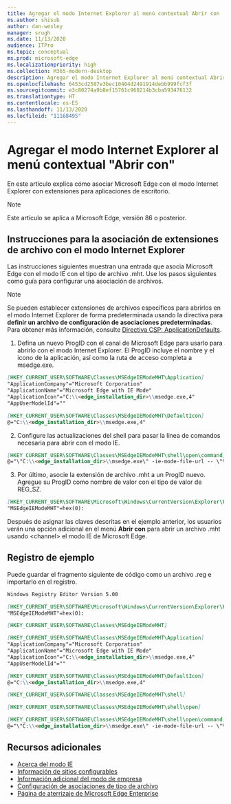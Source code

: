 ```yaml
---
title: Agregar el modo Internet Explorer al menú contextual Abrir con
ms.author: shisub
author: dan-wesley
manager: srugh
ms.date: 11/13/2020
audience: ITPro
ms.topic: conceptual
ms.prod: microsoft-edge
ms.localizationpriority: high
ms.collection: M365-modern-desktop
description: Agregar el modo Internet Explorer al menú contextual Abrir con
ms.openlocfilehash: 6453cd2587e3bec10404d2491914debb999fcf3f
ms.sourcegitcommit: e3c80274a9b8ef15761c968214b3cba593476132
ms.translationtype: HT
ms.contentlocale: es-ES
ms.lasthandoff: 11/13/2020
ms.locfileid: "11168495"
---
```

# Agregar el modo Internet Explorer al menú contextual "Abrir con"

En este artículo explica cómo asociar Microsoft Edge con el modo Internet Explorer con extensiones para aplicaciones de escritorio.

> [!NOTE]
> Este artículo se aplica a Microsoft Edge, versión 86 o posterior.

## Instrucciones para la asociación de extensiones de archivo con el modo Internet Explorer

Las instrucciones siguientes muestran una entrada que asocia Microsoft Edge con el modo IE con el tipo de archivo .mht. Use los pasos siguientes como guía para configurar una asociación de archivos.

> [!NOTE]
> Se pueden establecer extensiones de archivos específicos para abrirlos en el modo Internet Explorer de forma predeterminada usando la directiva para **definir un archivo de configuración de asociaciones predeterminadas**. Para obtener más información, consulte [Directiva CSP: ApplicationDefaults](https://docs.microsoft.com/windows/client-management/mdm/policy-csp-applicationdefaults#applicationdefaults-defaultassociationsconfiguration).

1. Defina un nuevo ProgID con el canal de Microsoft Edge para usarlo para abrirlo con el modo Internet Explorer. El ProgID incluye el nombre y el icono de la aplicación, así como la ruta de acceso completa a msedge.exe.

```markdown
[HKEY_CURRENT_USER\SOFTWARE\Classes\MSEdgeIEModeMHT\Application]
"ApplicationCompany"="Microsoft Corporation"
"ApplicationName"="Microsoft Edge with IE Mode"
"ApplicationIcon"="C:\\<edge_installation_dir>\\msedge.exe,4"
"AppUserModelId"=""
```

```markdown
[HKEY_CURRENT_USER\SOFTWARE\Classes\MSEdgeIEModeMHT\DefaultIcon]
@="C:\\<edge_installation_dir>\\msedge.exe,4"
```

2. Configure las actualizaciones del shell para pasar la línea de comandos necesaria para abrir con el modo IE.

```markdown
[HKEY_CURRENT_USER\SOFTWARE\Classes\MSEdgeIEModeMHT\shell\open\command]
@="\"C:\\<edge_installation_dir>\\msedge.exe\" -ie-mode-file-url -- \"%1\""
```

3. Por último, asocie la extensión de archivo .mht a un ProgID nuevo. Agregue su ProgID como nombre de valor con el tipo de valor de REG_SZ.

```markdown
[HKEY_CURRENT_USER\SOFTWARE\Microsoft\Windows\CurrentVersion\Explorer\FileExts\.mht\OpenWithProgids]
"MSEdgeIEModeMHT"=hex(0):
```

Después de asignar las claves descritas en el ejemplo anterior, los usuarios verán una opción adicional en el menú **Abrir con** para abrir un archivo .mht usando \<channel\> el modo IE de Microsoft Edge.

## Registro de ejemplo

Puede guardar el fragmento siguiente de código como un archivo .reg e importarlo en el registro.

```markdown
Windows Registry Editor Version 5.00

[HKEY_CURRENT_USER\SOFTWARE\Microsoft\Windows\CurrentVersion\Explorer\FileExts\.mht\OpenWithProgids]
"MSEdgeIEModeMHT"=hex(0):

[HKEY_CURRENT_USER\SOFTWARE\Classes\MSEdgeIEModeMHT]

[HKEY_CURRENT_USER\SOFTWARE\Classes\MSEdgeIEModeMHT\Application]
"ApplicationCompany"="Microsoft Corporation"
"ApplicationName"="Microsoft Edge with IE Mode"
"ApplicationIcon"="C:\\<edge_installation_dir>\\msedge.exe,4"
"AppUserModelId"=""

[HKEY_CURRENT_USER\SOFTWARE\Classes\MSEdgeIEModeMHT\DefaultIcon]
@="C:\\<edge_installation_dir>\\msedge.exe,4"

[HKEY_CURRENT_USER\SOFTWARE\Classes\MSEdgeIEModeMHT\shell]

[HKEY_CURRENT_USER\SOFTWARE\Classes\MSEdgeIEModeMHT\shell\open]

[HKEY_CURRENT_USER\SOFTWARE\Classes\MSEdgeIEModeMHT\shell\open\command]
@="\"C:\\<edge_installation_dir>\\msedge.exe\" -ie-mode-file-url -- \"%1\""

```

## Recursos adicionales

- [Acerca del modo IE](https://docs.microsoft.com/deployedge/edge-ie-mode)
- [Información de sitios configurables](https://docs.microsoft.com/deployedge/edge-learnmore-configurable-sites-ie-mode)
- [Información adicional del modo de empresa](https://docs.microsoft.com/internet-explorer/ie11-deploy-guide/enterprise-mode-overview-for-ie11)
- [Configuración de asociaciones de tipo de archivo](https://docs.microsoft.com/windows/win32/shell/fa-file-types)
- [Página de aterrizaje de Microsoft Edge Enterprise](https://aka.ms/EdgeEnterprise)
